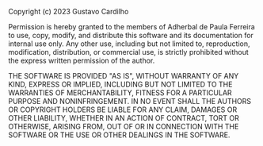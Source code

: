 Copyright (c) 2023 Gustavo Cardilho

Permission is hereby granted to the members of Adherbal de Paula Ferreira to use, copy, modify, and distribute this software and its documentation for internal use only. Any other use, including but not limited to, reproduction, modification, distribution, or commercial use, is strictly prohibited without the express written permission of the author.

THE SOFTWARE IS PROVIDED "AS IS", WITHOUT WARRANTY OF ANY KIND, EXPRESS OR IMPLIED, INCLUDING BUT NOT LIMITED TO THE WARRANTIES OF MERCHANTABILITY, FITNESS FOR A PARTICULAR PURPOSE AND NONINFRINGEMENT. IN NO EVENT SHALL THE AUTHORS OR COPYRIGHT HOLDERS BE LIABLE FOR ANY CLAIM, DAMAGES OR OTHER LIABILITY, WHETHER IN AN ACTION OF CONTRACT, TORT OR OTHERWISE, ARISING FROM, OUT OF OR IN CONNECTION WITH THE SOFTWARE OR THE USE OR OTHER DEALINGS IN THE SOFTWARE.